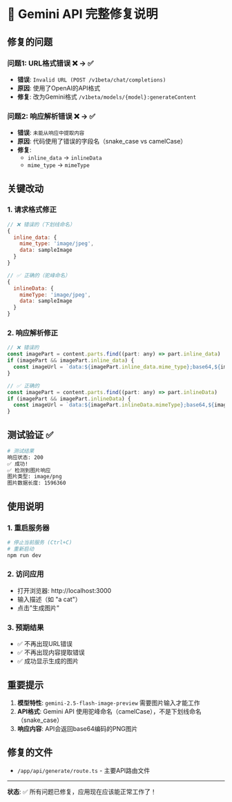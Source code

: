 # 🎉 Gemini API 完整修复说明

## 修复的问题

### 问题1: URL格式错误 ❌ → ✅
- **错误**: `Invalid URL (POST /v1beta/chat/completions)`
- **原因**: 使用了OpenAI的API格式
- **修复**: 改为Gemini格式 `/v1beta/models/{model}:generateContent`

### 问题2: 响应解析错误 ❌ → ✅
- **错误**: `未能从响应中提取内容`
- **原因**: 代码使用了错误的字段名（snake_case vs camelCase）
- **修复**: 
  - `inline_data` → `inlineData`
  - `mime_type` → `mimeType`

## 关键改动

### 1. 请求格式修正
```javascript
// ❌ 错误的（下划线命名）
{
  inline_data: {
    mime_type: 'image/jpeg',
    data: sampleImage
  }
}

// ✅ 正确的（驼峰命名）
{
  inlineData: {
    mimeType: 'image/jpeg',
    data: sampleImage
  }
}
```

### 2. 响应解析修正
```javascript
// ❌ 错误的
const imagePart = content.parts.find((part: any) => part.inline_data)
if (imagePart && imagePart.inline_data) {
  const imageUrl = `data:${imagePart.inline_data.mime_type};base64,${imagePart.inline_data.data}`
}

// ✅ 正确的
const imagePart = content.parts.find((part: any) => part.inlineData)
if (imagePart && imagePart.inlineData) {
  const imageUrl = `data:${imagePart.inlineData.mimeType};base64,${imagePart.inlineData.data}`
}
```

## 测试验证 ✅

```bash
# 测试结果
响应状态: 200
✅ 成功!
✅ 检测到图片响应
图片类型: image/png
图片数据长度: 1596360
```

## 使用说明

### 1. 重启服务器
```bash
# 停止当前服务 (Ctrl+C)
# 重新启动
npm run dev
```

### 2. 访问应用
- 打开浏览器: http://localhost:3000
- 输入描述（如 "a cat"）
- 点击"生成图片"

### 3. 预期结果
- ✅ 不再出现URL错误
- ✅ 不再出现内容提取错误
- ✅ 成功显示生成的图片

## 重要提示

1. **模型特性**: `gemini-2.5-flash-image-preview` 需要图片输入才能工作
2. **API格式**: Gemini API 使用驼峰命名（camelCase），不是下划线命名（snake_case）
3. **响应内容**: API会返回base64编码的PNG图片

## 修复的文件
- `/app/api/generate/route.ts` - 主要API路由文件

---

**状态**: ✅ 所有问题已修复，应用现在应该能正常工作了！